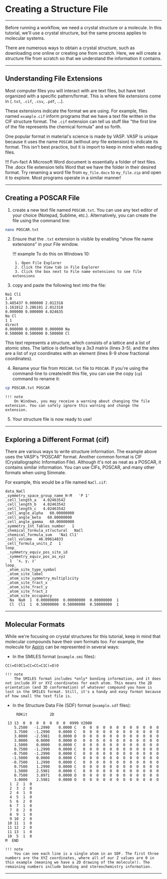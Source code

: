 # Creating a Structure File

----------------------------------------------------------------------

Before running a workflow, we need a crystal structure or a molecule. In this tutorial, we'll use a crystal structure, but the same process applies to molecular systems.

There are numerous ways to obtain a crystal structure, such as downloading one online or creating one from scratch. Here, we will create a structure file from scratch so that we understand the information it contains.

----------------------------------------------------------------------

## Understanding File Extensions

Most computer files you will interact with are text files, but have text organized with a specific pattern/format. This is where file extensions come in (`.txt`, `.cif`, `.csv`, `.pdf`, ...). 

These extensions indicate the format we are using. For example, files named `example.cif` inform programs that we have a text file written in the CIF structure format. The `.cif` extension can tell us stuff like "the first line of the file represents the chemical formula" and so forth.

One popular format in material's science is made by VASP. VASP is unique because it uses the name `POSCAR` (without *any* file extension) to indicate its format. This isn't best practice, but it is import to keep in mind when reading files.

!!! Fun-fact
    A Microsoft Word document is essentially a folder of text files. The .docx file extension tells Word that we have the folder in their desired format. Try renaming a word file from `my_file.docx` to `my_file.zip` and open it to explore. Most programs operate in a similar manner!

----------------------------------------------------------------------

## Creating a POSCAR File

1. create a new text file named `POSCAR.txt`. You can use any text editor of your choice (Notepad, Sublime, etc.). Alternatively, you can create the file using the command line:
``` bash
nano POSCAR.txt
```

2. Ensure that the `.txt` extension is visible by enabling "show file name extensions" in your File window.

    !!! example 
        To do this on Windows 10:

        1. Open File Explorer
        2. Click the View tab in File Explorer
        3. Click the box next to File name extensions to see file extensions

3. copy and paste the following text into the file:
```
Na1 Cl1
1.0
3.485437 0.000000 2.012318
1.161812 3.286101 2.012318
0.000000 0.000000 4.024635
Na Cl
1 1
direct
0.000000 0.000000 0.000000 Na
0.500000 0.500000 0.500000 Cl
```
This text represents a structure, which consists of a lattice and a list of atomic sites. The lattice is defined by a 3x3 matrix (lines 3-5), and the sites are a list of xyz coordinates with an element (lines 8-9 show fractional coordinates). 

4. Rename your file from `POSCAR.txt` file to `POSCAR`. If you're using the command-line to create/edit this file, you can use the copy (`cp`) command to rename it:
``` bash
cp POSCAR.txt POSCAR
```

    !!! note 
        On Windows, you may receive a warning about changing the file extension. You can safely ignore this warning and change the extension.

5. Your structure file is now ready to use!

----------------------------------------------------------------------

## Exploring a Different Format (cif)

There are various ways to write structure information. The example above uses the VASP's "POSCAR" format. Another common format is CIF (Crystallographic Information File). Although it's not as neat as a POSCAR, it contains similar information. You can use CIFs, POSCAR, and many other formats when using Simmate.

For example, this would be a file named `NaCl.cif`:
``` cif
data_NaCl
_symmetry_space_group_name_H-M   'P 1'
_cell_length_a   4.02463542
_cell_length_b   4.02463542
_cell_length_c   4.02463542
_cell_angle_alpha   60.00000000
_cell_angle_beta   60.00000000
_cell_angle_gamma   60.00000000
_symmetry_Int_Tables_number   1
_chemical_formula_structural   NaCl
_chemical_formula_sum   'Na1 Cl1'
_cell_volume   46.09614833
_cell_formula_units_Z   1
loop_
 _symmetry_equiv_pos_site_id
 _symmetry_equiv_pos_as_xyz
  1  'x, y, z'
loop_
 _atom_site_type_symbol
 _atom_site_label
 _atom_site_symmetry_multiplicity
 _atom_site_fract_x
 _atom_site_fract_y
 _atom_site_fract_z
 _atom_site_occupancy
  Na  Na0  1  0.00000000  0.00000000  0.00000000  1
  Cl  Cl1  1  0.50000000  0.50000000  0.50000000  1
```

----------------------------------------------------------------------

## Molecular Formats

While we're focusing on crystal structures for this tutorial, keep in mind that molecular compounds have their own formats too. For example, the molecule for [Apirin](https://pubchem.ncbi.nlm.nih.gov/compound/Aspirin) can be represented in several ways:

- In the SMILES format (`example.smi` files):
```
CC(=O)OC1=CC=CC=C1C(=O)O
```

    !!! note
        The SMILES format includes *only* bonding information, and it does not include XY or XYZ coordinates for each atom. This means the 2D orientation (and 3D conformation) of whatever compound you have is lost in the SMILES format. Still, it's a handy and easy format because of how small the text file is.

- In the Structure Data File (SDF) format (`example.sdf` files):
```
     RDKit          2D

 13 13  0  0  0  0  0  0  0  0999 V2000
    5.2500   -1.2990    0.0000 C   0  0  0  0  0  0  0  0  0  0  0  0
    3.7500   -1.2990    0.0000 C   0  0  0  0  0  0  0  0  0  0  0  0
    3.0000   -2.5981    0.0000 O   0  0  0  0  0  0  0  0  0  0  0  0
    3.0000    0.0000    0.0000 O   0  0  0  0  0  0  0  0  0  0  0  0
    1.5000    0.0000    0.0000 C   0  0  0  0  0  0  0  0  0  0  0  0
    0.7500   -1.2990    0.0000 C   0  0  0  0  0  0  0  0  0  0  0  0
   -0.7500   -1.2990    0.0000 C   0  0  0  0  0  0  0  0  0  0  0  0
   -1.5000    0.0000    0.0000 C   0  0  0  0  0  0  0  0  0  0  0  0
   -0.7500    1.2990    0.0000 C   0  0  0  0  0  0  0  0  0  0  0  0
    0.7500    1.2990    0.0000 C   0  0  0  0  0  0  0  0  0  0  0  0
    1.5000    2.5981    0.0000 C   0  0  0  0  0  0  0  0  0  0  0  0
    0.7500    3.8971    0.0000 O   0  0  0  0  0  0  0  0  0  0  0  0
    3.0000    2.5981    0.0000 O   0  0  0  0  0  0  0  0  0  0  0  0
  1  2  1  0
  2  3  2  0
  2  4  1  0
  4  5  1  0
  5  6  2  0
  6  7  1  0
  7  8  2  0
  8  9  1  0
  9 10  2  0
 10 11  1  0
 11 12  2  0
 11 13  1  0
 10  5  1  0
M  END
```
    
    !!! note
        You can see each line is a single atom in an SDF. The first three numbers are the XYZ coordinates, where all of our Z values are 0 in this example (meaning we have a 2D drawing of the molecule!). The remaining numbers include bonding and stereochemistry information.

----------------------------------------------------------------------
